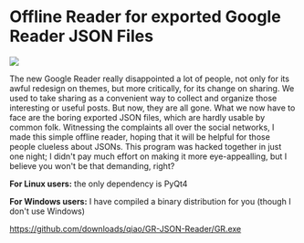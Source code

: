 Offline Reader for exported Google Reader JSON Files
====================================================

![](http://qiao.github.com/GR-JSON-Reader/screenshot.png)

The new Google Reader really disappointed a lot of people, not only for its awful redesign on themes, but more critically, for its change on sharing. We used to take sharing as a convenient way to collect and organize those interesting or useful posts. But now, they are all gone. What we now have to face are the boring exported JSON files, which are hardly usable by common folk. Witnessing the complaints all over the social networks, I made this simple offline reader, hoping that it will be helpful for those people clueless about JSONs. This program was hacked together in just one night; I didn't pay much effort on making it more eye-appealling, but I believe you won't be that demanding, right? 

**For Linux users:** the only dependency is PyQt4

**For Windows users:** I have compiled a binary distribution for you (though I don't use Windows)

https://github.com/downloads/qiao/GR-JSON-Reader/GR.exe
